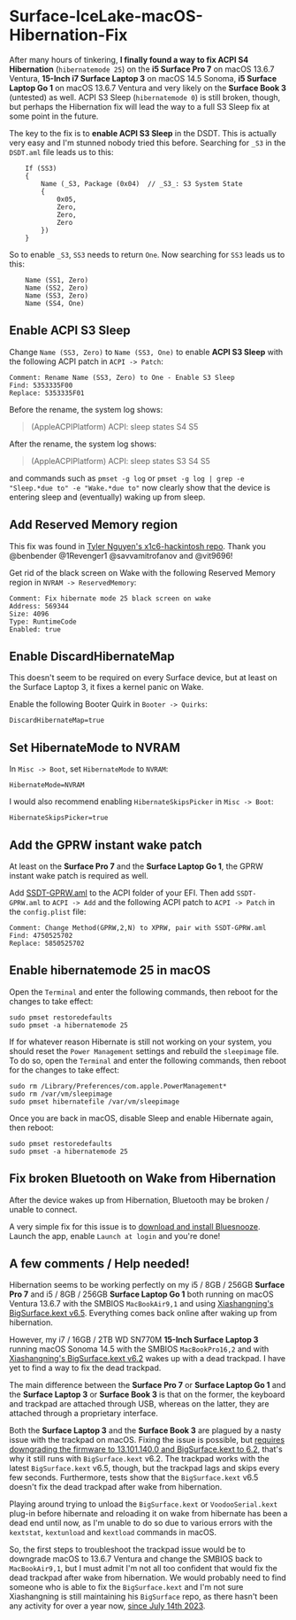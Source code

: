 # Surface-IceLake-macOS-Hibernation-Fix
After many hours of tinkering, **I finally found a way to fix ACPI S4 Hibernation** (`hibernatemode 25`) on the **i5 Surface Pro 7** on macOS 13.6.7 Ventura, **15-Inch i7 Surface Laptop 3** on macOS 14.5 Sonoma, **i5 Surface Laptop Go 1** on macOS 13.6.7 Ventura and very likely on the **Surface Book 3** (untested) as well. ACPI S3 Sleep (`hibernatemode 0`) is still broken, though, but perhaps the Hibernation fix will lead the way to a full S3 Sleep fix at some point in the future.

The key to the fix is to **enable ACPI S3 Sleep** in the DSDT. This is actually very easy and I'm stunned nobody tried this before. Searching for `_S3` in the `DSDT.aml` file leads us to this:

```
    If (SS3)
    {
        Name (_S3, Package (0x04)  // _S3_: S3 System State
        {
            0x05, 
            Zero, 
            Zero, 
            Zero
        })
    }
```
So to enable `_S3`, `SS3` needs to return `One`. Now searching for `SS3` leads us to this:
```
    Name (SS1, Zero)
    Name (SS2, Zero)
    Name (SS3, Zero)
    Name (SS4, One)
```


## Enable ACPI S3 Sleep
Change `Name (SS3, Zero)` to `Name (SS3, One)` to enable **ACPI S3 Sleep** with the following ACPI patch in `ACPI -> Patch`:
```
Comment: Rename Name (SS3, Zero) to One - Enable S3 Sleep
Find: 5353335F00
Replace: 5353335F01
```
Before the rename, the system log shows:
> (AppleACPIPlatform) ACPI: sleep states S4 S5

After the rename, the system log shows:
> (AppleACPIPlatform) ACPI: sleep states S3 S4 S5

and commands such as `pmset -g log` or `pmset -g log | grep -e "Sleep.*due to" -e "Wake.*due to"` now clearly show that the device is entering sleep and (eventually) waking up from sleep.

## Add Reserved Memory region
This fix was found in [Tyler Nguyen's x1c6-hackintosh repo](https://github.com/tylernguyen/x1c6-hackintosh/issues/44#issuecomment-705971765). Thank you @benbender @1Revenger1 @savvamitrofanov and @vit9696!

Get rid of the black screen on Wake with the following Reserved Memory region in `NVRAM -> ReservedMemory`:
```
Comment: Fix hibernate mode 25 black screen on wake
Address: 569344
Size: 4096
Type: RuntimeCode
Enabled: true
```

## Enable DiscardHibernateMap
This doesn't seem to be required on every Surface device, but at least on the Surface Laptop 3, it fixes a kernel panic on Wake.

Enable the following Booter Quirk in `Booter -> Quirks`:
```
DiscardHibernateMap=true
```

## Set HibernateMode to NVRAM
In `Misc -> Boot`, set `HibernateMode` to `NVRAM`:
```
HibernateMode=NVRAM
```
I would also recommend enabling `HibernateSkipsPicker` in `Misc -> Boot`:
```
HibernateSkipsPicker=true
```

## Add the GPRW instant wake patch
At least on the **Surface Pro 7** and the **Surface Laptop Go 1**, the GPRW instant wake patch is required as well. 

Add [SSDT-GPRW.aml](https://github.com/jlempen/Surface-IceLake-Hibernation-Fix/blob/main/SSDT-GPRW.aml) to the ACPI folder of your EFI. Then add `SSDT-GPRW.aml` to `ACPI -> Add` and the following ACPI patch to `ACPI -> Patch` in the `config.plist` file:
```
Comment: Change Method(GPRW,2,N) to XPRW, pair with SSDT-GPRW.aml
Find: 4750525702
Replace: 5850525702
```

## Enable hibernatemode 25 in macOS
Open the `Terminal` and enter the following commands, then reboot for the changes to take effect:
```
sudo pmset restoredefaults
sudo pmset -a hibernatemode 25
```
If for whatever reason Hibernate is still not working on your system, you should reset the `Power Management` settings and rebuild the `sleepimage` file. To do so, open the `Terminal` and enter the following commands, then reboot for the changes to take effect:
```
sudo rm /Library/Preferences/com.apple.PowerManagement*
sudo rm /var/vm/sleepimage
sudo pmset hibernatefile /var/vm/sleepimage
```
Once you are back in macOS, disable Sleep and enable Hibernate again, then reboot:
```
sudo pmset restoredefaults
sudo pmset -a hibernatemode 25
```

## Fix broken Bluetooth on Wake from Hibernation
After the device wakes up from Hibernation, Bluetooth may be broken / unable to connect.

A very simple fix for this issue is to [download and install Bluesnooze](https://github.com/odlp/bluesnooze). Launch the app, enable `Launch at login` and you're done!

## A few comments / Help needed!
Hibernation seems to be working perfectly on my i5 / 8GB / 256GB **Surface Pro 7** and i5 / 8GB / 256GB **Surface Laptop Go 1** both running on macOS Ventura 13.6.7 with the SMBIOS `MacBookAir9,1` and using [Xiashangning's BigSurface.kext v6.5](https://github.com/Xiashangning/BigSurface/releases/tag/v6.5). Everything comes back online after waking up from hibernation.

However, my i7 / 16GB / 2TB WD SN770M **15-Inch Surface Laptop 3** running macOS Sonoma 14.5 with the SMBIOS `MacBookPro16,2` and with [Xiashangning's BigSurface.kext v6.2](https://github.com/Xiashangning/BigSurface/releases/tag/v6.2) wakes up with a dead trackpad. I have yet to find a way to fix the dead trackpad.

The main difference between the **Surface Pro 7** or **Surface Laptop Go 1** and the **Surface Laptop 3** or **Surface Book 3** is that on the former, the keyboard and trackpad are attached through USB, whereas on the latter, they are attached through a proprietary interface.

Both the **Surface Laptop 3** and the **Surface Book 3** are plagued by a nasty issue with the trackpad on macOS. Fixing the issue is possible, but [requires downgrading the firmware to 13.101.140.0 and BigSurface.kext to 6.2](https://github.com/Xiashangning/BigSurface/issues/79#issuecomment-2208484390), that's why it still runs with `BigSurface.kext` v6.2.
The trackpad works with the latest `BigSurface.kext` v6.5, though, but the trackpad lags and skips every few seconds. Furthermore, tests show that the `BigSurface.kext` v6.5 doesn't fix the dead trackpad after wake from hibernation.

Playing around trying to unload the `BigSurface.kext` or `VoodooSerial.kext` plug-in before hibernate and reloading it on wake from hibernate has been a dead end until now, as I'm unable to do so due to various errors with the `kextstat`, `kextunload` and `kextload` commands in macOS.

So, the first steps to troubleshoot the trackpad issue would be to downgrade macOS to 13.6.7 Ventura and change the SMBIOS back to `MacBookAir9,1`, but I must admit I'm not all too confident that would fix the dead trackpad after wake from hibernation. We would probably need to find someone who is able to fix the `BigSurface.kext` and I'm not sure Xiashangning is still maintaining his `BigSurface` repo, as there hasn't been any activity for over a year now, [since July 14th 2023](https://github.com/Xiashangning/BigSurface/issues/109#issuecomment-1636433545).
